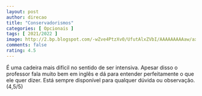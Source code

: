 ```yaml
---
layout: post
author: direcao
title: "Conservadorismos"
categories: [ Opcionais ]
tags: [ 2021/2022 ]
image: http://2.bp.blogspot.com/-wZve4PtzXv0/UfutAlxZVbI/AAAAAAAAAaw/ax5D1lGZPbw/s1600/4+faces+of+conservatism.gif
comments: false
rating: 4.5
---
```


É uma cadeira mais difícil no sentido de ser intensiva. Apesar disso o professor fala muito bem em inglês e dá para entender perfeitamente o que ele quer dizer. Está sempre disponível para qualquer dúvida ou observação. (4,5/5)
